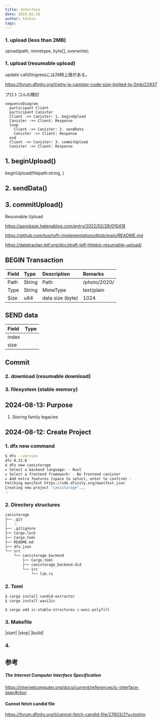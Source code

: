 ```yaml
---
title: Interface
date: 2025-02-24
author: toshio
tags: 
---
```



### 1. upload (less than 2MB)

upoad(path, mimetype, byte[], overwrite);


### 1. upload (resumable upload)

update callのIngressには2MB上限がある。

https://forum.dfinity.org/t/why-is-canister-code-size-limited-to-2mb/22937

プロトコルの検討

```mermaid
sequenceDiagram
  participant Client
  participant Canister
  Client ->> Canister: 1. beginUpload
  Canister ->> Client: Response
  loop
    Client ->> Canister: 2. sendData
    Canister ->> Client: Response
  end
  Client ->> Canister: 3. commitUpload
  Canister ->> Client: Response
```

## 1. beginUpload()

beginUpload(filepath:string, )

## 2. sendData()

## 3. commitUpload()

Resumable Upload

https://asnokaze.hatenablog.com/entry/2022/02/28/010418

https://github.com/tus/rufh-implementations/blob/main/README.md

https://datatracker.ietf.org/doc/draft-ietf-httpbis-resumable-upload/


## BEGIN Transaction

| Field | Type   | Description      | Remarks      |
| :---- | :----- | :--------------- | :----------- |
| Path  | String | Path             | /photo/2020/ |
| Type  | String | MimeType         | text/plain   |
| Size  | u64    | data size (byte) | 1024         |

## SEND data

|Field|Type|
|:----|:---|
|index| |
|size | |

## Commit


### 2. download (resumable download)

### 3. filesystem (stable memory)

## 2024-08-13: Purpose

1. Storing family legacies

## 2024-08-12: Create Project

### 1. dfx new command

```bash
$ dfx --version
dfx 0.22.0
$ dfx new canistorage
✔ Select a backend language: · Rust
✔ Select a frontend framework: · No frontend canister
✔ Add extra features (space to select, enter to confirm) · 
Fetching manifest https://sdk.dfinity.org/manifest.json
Creating new project "canistorage"...
︙
```

### 2. Directory structures

```bash
canistorage
├── .git
│   ︙
├── .gitignore
├── Cargo.lock
├── Cargo.toml
├── README.md
├── dfx.json
└── src
    └── canistorage_backend
        ├── Cargo.toml
        ├── canistorage_backend.did
        └── src
            └── lib.rs
```

### 2. Toml

```bash
$ cargo install candid-extractor
$ cargo install wasi2ic
```

```bash
$ cargo add ic-stable-structures c-wasi-polyfill
```

### 3. Makefile

|start|
|stop|
|build|

### 4.



## 参考

##### The Internet Computer Interface Specification

https://internetcomputer.org/docs/current/references/ic-interface-spec#cbor


#### Cannot fetch candid file

https://forum.dfinity.org/t/cannot-fetch-candid-file/27603/2?u=toshio
